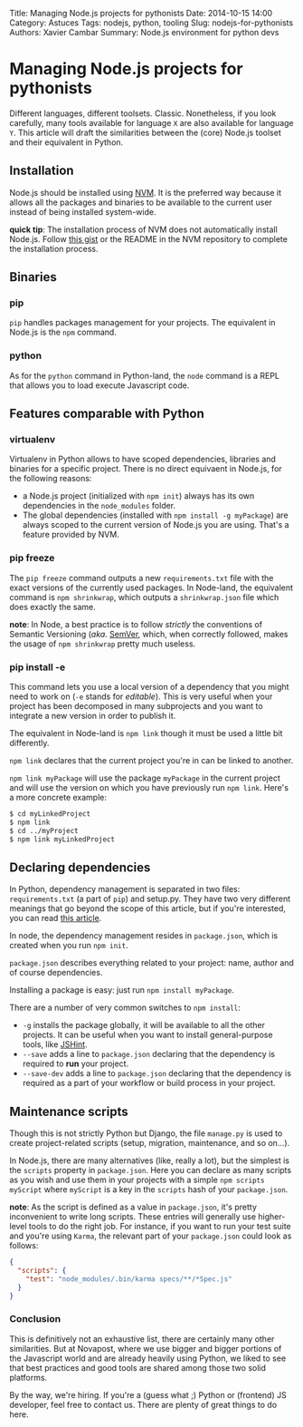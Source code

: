 Title: Managing Node.js projects for pythonists
Date: 2014-10-15 14:00
Category: Astuces
Tags: nodejs, python, tooling
Slug: nodejs-for-pythonists
Authors: Xavier Cambar
Summary: Node.js environment for python devs

# Managing Node.js projects for pythonists

Different languages, different toolsets. Classic. Nonetheless, if you look
carefully, many tools available for language `X` are also available for
language `Y`.
This article will draft the similarities between the (core) Node.js toolset and
their equivalent in Python.

## Installation

Node.js should be installed using [NVM](https://github.com/creationix/nvm). It
is the preferred way because it allows all the packages and binaries to be
available to the current user instead of being installed system-wide.

__quick tip__: The installation process of NVM does not automatically install
Node.js. Follow
[this gist](https://gist.github.com/xcambar/2f88b912b7d40fe605c5) or the README
in the NVM repository to complete the installation process.

## Binaries

### pip

`pip` handles packages management for your projects. The equivalent in Node.js
is the `npm` command.

### python

As for the `python` command in Python-land, the `node` command is a REPL that
allows you to load execute Javascript code.

## Features comparable with Python

### virtualenv

Virtualenv in Python allows to have scoped dependencies, libraries and binaries
for a specific project.
There is no direct equivaent in Node.js, for the following reasons:

* a Node.js project (initialized with `npm init`) always has its own
    dependencies in the `node_modules` folder.
* The global dependencies (installed with `npm install -g myPackage`) are
    always scoped to the current version of Node.js you are using. That's a feature
    provided by NVM.

### pip freeze

The `pip freeze` command outputs a new `requirements.txt` file with the exact
versions of the currently used packages.
In Node-land, the equivalent command is `npm shrinkwrap`, which outputs a
`shrinkwrap.json` file which does exactly the same.

__note__: In Node, a best practice is to follow _strictly_ the conventions of
Semantic Versioning (_aka._ [SemVer](http://semver.org), which, when correctly
followed, makes the usage of `npm shrinkwrap` pretty much useless.

### pip install -e

This command lets you use a local version of a dependency that you might need
to work on (`-e` stands for _editable_). This is very useful when your project
has been decomposed in many subprojects and you want to integrate a new version
in order to publish it.

The equivalent in Node-land is `npm link` though it must be used a little bit
differently.

`npm link` declares that the current project you're in can be linked to
another.

`npm link myPackage` will use the package `myPackage` in the current project
and will use the version on which you have previously run `npm link`. Here's a
more concrete example:

```sh
$ cd myLinkedProject
$ npm link
$ cd ../myProject
$ npm link myLinkedProject
```

## Declaring dependencies

In Python, dependency management is separated in two files: `requirements.txt`
(a part of `pip`) and setup.py. They have two very different meanings that
go beyond the scope of this article, but if you're interested, you can read
[this article](https://caremad.io/blog/setup-vs-requirement/).

In node, the dependency management resides in `package.json`, which is created
when you run `npm init`.

`package.json` describes everything related to your project: name, author and
of course dependencies.

Installing a package is easy: just run `npm install myPackage`.

There are a number of very common switches to `npm install`:

* `-g` installs the package globally, it will be available to all the other
    projects. It can be useful when you want to install general-purpose
    tools, like [JSHint](http://jshint.com).
* `--save` adds a line to `package.json` declaring that the dependency is
    required to __run__ your project.
* `--save-dev` adds a line to `package.json` declaring that the dependency is
    required as a part of your workflow or build process in your project.

## Maintenance scripts

Though this is not strictly Python but Django, the file `manage.py` is used to
create project-related scripts (setup, migration, maintenance, and so on...).

In Node.js, there are many alternatives (like, really a lot), but the simplest
is the `scripts` property in `package.json`. Here you can declare as many
scripts as you wish and use them in your projects with a simple `npm scripts
myScript` where `myScript` is a key in the `scripts` hash of your `package.json`.

__note__: As the script is defined as a value in `package.json`, it's pretty
inconvenient to write long scripts. These entries will generally use
higher-level tools to do the right job. For instance, if you want to run your
test suite and you're using `Karma`, the relevant part of your `package.json`
could look as follows:

```json
{
  "scripts": {
    "test": "node_modules/.bin/karma specs/**/*Spec.js"
  }
}
```

### Conclusion

This is definitively not an exhaustive list, there are certainly many other
similarities. But at Novapost, where we use bigger and bigger portions of the
Javascript world and are already heavily using Python, we liked to see that
best practices and good tools are shared among those two solid platforms.

By the way, we're hiring. If you're a (guess what ;) Python or (frontend) JS
developer, feel free to contact us. There are plenty of great things to do here.

